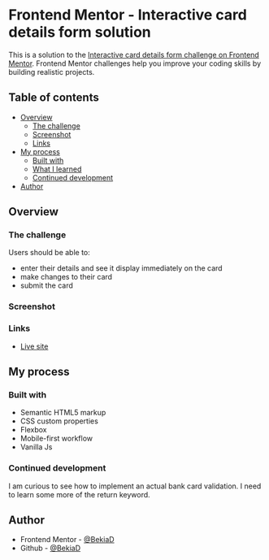 # Frontend Mentor - Interactive card details form solution

This is a solution to the [Interactive card details form challenge on Frontend Mentor](https://www.frontendmentor.io/challenges/interactive-card-details-form-XpS8cKZDWw). Frontend Mentor challenges help you improve your coding skills by building realistic projects. 

## Table of contents

- [Overview](#overview)
  - [The challenge](#the-challenge)
  - [Screenshot](#screenshot)
  - [Links](#links)
- [My process](#my-process)
  - [Built with](#built-with)
  - [What I learned](#what-i-learned)
  - [Continued development](#continued-development)
- [Author](#author)


## Overview

### The challenge

Users should be able to:
- enter their details and see it display immediately on the card
- make changes to their card
- submit the card


### Screenshot


### Links
- [Live site](https://guileless-sprinkles-3ff2ef.netlify.app/)

## My process


### Built with

- Semantic HTML5 markup
- CSS custom properties
- Flexbox
- Mobile-first workflow
- Vanilla Js


### Continued development
I am curious to see how to implement an actual bank card validation.
I need to learn some more of the return keyword.

## Author
- Frontend Mentor - [@BekiaD](https://www.frontendmentor.io/profile/BekiaD)
- Github - [@BekiaD](https://github.com/BekiaD)
